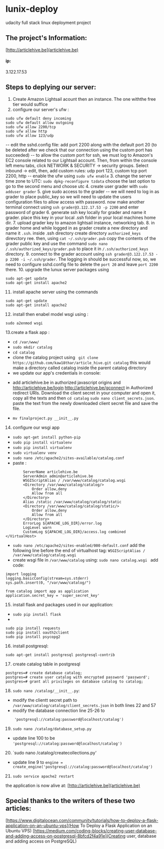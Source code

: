 # lunix-deploy
udacity full stack linux deployment project

## The project's Information:
[http://articlehive.be](articlehive.be)
#### ip:
3.122.17.53

## Steps to deplying our server:
1. Create Amazon Lightsail acount then an instance. The one withthe free tier would suffice
2. configure our server's ufw :
``` 
sudo ufw default deny incoming
sudo ufw default allow outgoing
sudo ufw allow 2200/tcp
sudo ufw allow http
sudo ufw allow 123/udp
```
-- edit the sshd.config file:
add port 2200 along with the default port 20 (to be deleted after we check that our connection using the custom port has succeeded)
-- to allow the custom port for ssh, we must log to Amazon's EC2 console related to our Lightsail account. Then, from within the console left menu tabs, click NETWORK & SECURITY -> security groups. Select inbound -> edit, then, add custom rules: udp port 123, custom tcp port
2200, http 
-- enable the ufw using `sudo ufw enable`
3. change the server time zone to UTC:
`sudo dpkg-reconfigure tzdata`
choose the last option to go to the second menu and choose utc
4. create user grader with `sudo adduser grader` 
5. give sudo access to the grader
-- we will need to log in as grader to place public_key so we will need to update the users configuration files to allow access with password. now make another terminal connect using `ssh grader@3.122.17.53 -p 2200`  and enter password of grader
6. generate ssh key locally for grader and name it grader. place this key in your local .ssh folder in your local machines home dir.
7. upload grader key to amazon lightsail instance, networking tab. 
8. in grader home and while logged in as grader create a new directory and name it `.ssh`. inside .ssh directory create directory `authorized_keys` direvctory ree. then, using `cat ~/.ssh/grader.pub` copy the contents of the grader public key and use the command `sudo nano /.ssh/authorized_keys/grader.pub` to place it in `/.ssh/authorized_keys` directory.
9. connect to the grader account using `ssh grader@3.122.17.53 -p 2200 -i ~/.ssh/grader`. The logging in should be successful now, so, we need to configure sshd.config file to delete the `port 20` and leave `port 2200` there.
10. upgrade the lunux server packages using 
``` 
sudo apt-get update
sudo apt-get install apache2
```
11. install apache server using the commands 
```
sudo apt-get update
sudo apt-get install apache2
```
12. install then enabel model wsgi using :
```sudo apt-get install libapache2-mod-wsgi python-dev
sudo a2enmod wsgi 
```
13.create a flask app :
- `cd /var/www/`
- `sudo mkdir catalog`
- `cd catalog`
-  clone the catalog project using ` git clone https://github.com/kaw18thar/article_hive.git catalog` this would make a directory called catalog inside the parent catalog directory 
-  we update our app's credentials in console:
* add articlehive.be in authorized javascript origins
 and 	http://articlehive.be/login	
http://articlehive.be/gconnect in Authorized redirect URIs. Download the client secret in your computer and open it, copy all the texts and then `cd catalog` `sudo nano client_secrets.json`. paste the text from the newly downloaded client secret file and save the file.
- `mv finalproject.py __init__.py`
14. configure our wsgi app
- `sudo apt-get install python-pip `
- `sudo pip install virtualenv `
- `sudo pip install virtualenv `
- `sudo virtualenv venv`
- `sudo nano /etc/apache2/sites-available/catalog.conf`
- paste : 
```<VirtualHost *:80>
		ServerName articlehive.be
		ServerAdmin admin@articlehive.be
		WSGIScriptAlias / /var/www/catalog/catalog.wsgi
		<Directory /var/www/catalog/catalog/>
			Order allow,deny
			Allow from all
		</Directory>
		Alias /static /var/www/catalog/catalog/static
		<Directory /var/www/catalog/catalog/static/>
			Order allow,deny
			Allow from all
		</Directory>
		ErrorLog ${APACHE_LOG_DIR}/error.log
		LogLevel warn
		CustomLog ${APACHE_LOG_DIR}/access.log combined
</VirtualHost>
```
- `sudo nano /etc/apache2/sites-enabled/000-default.conf`
 add the following line before the end of virtualhost tag:
`WSGIScriptAlias / /var/www/catalog/catalog.wsgi`
- create wsgi file in  `/var/www/catalog` using:
`sudo nano catalog.wsgi `
add code:
```import sys
import logging
logging.basicConfig(stream=sys.stderr)
sys.path.insert(0, "/var/www/catalog/")

from catalog import app as application
application.secret_key = 'super_secret_key'
```
15. install flask and packages used in our application: 

- `sudo pip install flask`
- 
``` sudo pip install sqlalechemy 
sudo pip install requests
sudo pip install oauth2client
sudo pip install psycopg2
```
16. install postgresql:
```sudo apt-get install libpq-dev python-dev
sudo apt-get install postgresql postgresql-contrib
```
17. create catalog table in postgresql
```sudo -u postgres psql
postgres=# create database catalog;
postgres=# create user catalog with encrypted password 'password';
postgres=# grant all privileges on database catalog to catalog;
```
18. `sudo nano /catalog/__init__.py`:
- modify the clientt secret path to `/var/www/catalog/catalog/client_secrets.json` in both lines 22 and 57
-  modify the database connection line 25-26 to 
```engine = create_engine(
    'postgresql://catalog:password@localhost/catalog')
```
19. `sudo nano /catalog/database_setup.py` 
- update line 100 to be `'postgresql://catalog:password@localhost/catalog')`
20. `sudo nano /catalog/createcollections.py'
- update line 9 to
`engine = create_engine('postgresql://catalog:password@localhost/catalog')`
21. `sudo service apache2 restart` 

the application is now alive at: [http://articlehive.be](articlehive.be)

## Special thanks to the writers of these two articles:
[https://www.digitalocean.com/community/tutorials/how-to-deploy-a-flask-application-on-an-ubuntu-vps](How To Deploy a Flask Application on an Ubuntu VPS)
[https://medium.com/coding-blocks/creating-user-database-and-adding-access-on-postgresql-8bfcd2f4a91e](Creating user, database and adding access on PostgreSQL)
